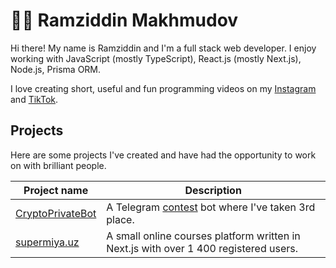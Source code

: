 # 👨‍💻 Ramziddin Makhmudov

Hi there! My name is Ramziddin and I'm a full stack web developer. I enjoy working with JavaScript (mostly TypeScript), React.js (mostly Next.js), Node.js, Prisma ORM.

I love creating short, useful and fun programming videos on my [Instagram](https://instagram.com/ramzcoder) and [TikTok](https://tiktok.com/@ramzcoder).

## Projects

Here are some projects I've created and have had the opportunity to work on with brilliant people.

| Project name                                            | Description                                                                          |
| ------------------------------------------------------- | ------------------------------------------------------------------------------------ |
| [CryptoPrivateBot](https://github.com/CryptoPrivateBot) | A Telegram [contest](https://t.me/CryptoBotRU/87) bot where I've taken 3rd place.    |
| [supermiya.uz](https://supermiya.uz/)                   | A small online courses platform written in Next.js with over 1 400 registered users. |

